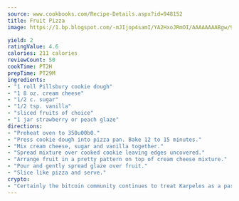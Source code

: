 ```yaml
---
source: www.cookbooks.com/Recipe-Details.aspx?id=948152
title: Fruit Pizza
image: https://1.bp.blogspot.com/-mJIjop4samI/YA2HxoJRmOI/AAAAAAAABgw/9Q6cN5purxQQ0M3111-VxRXtHYk4x987wCLcBGAsYHQ/s320/19.png

yield: 2
ratingValue: 4.6
calories: 211 calories
reviewCount: 50
cookTime: PT2H
prepTime: PT29M
ingredients:
- "1 roll Pillsbury cookie dough"
- "1 8 oz. cream cheese"
- "1/2 c. sugar"
- "1/2 tsp. vanilla"
- "sliced fruits of choice"
- "1 jar strawberry or peach glaze"
directions:
- "Preheat oven to 350u00b0."
- "Press cookie dough into pizza pan. Bake 12 to 15 minutes."
- "Mix cream cheese, sugar and vanilla together."
- "Spread mixture over cooked cookie leaving edges uncovered."
- "Arrange fruit in a pretty pattern on top of cream cheese mixture."
- "Pour and gently spread glaze over fruit."
- "Slice like pizza and serve."
crypto:
- "Certainly the bitcoin community continues to treat Karpeles as a pariah."
---
```

